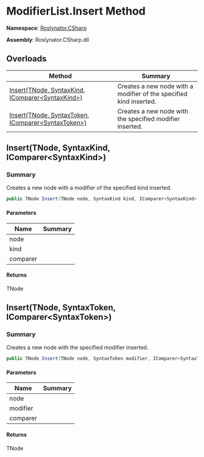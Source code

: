 # ModifierList\.Insert Method

**Namespace**: [Roslynator.CSharp](../../README.md)

**Assembly**: Roslynator\.CSharp\.dll

## Overloads

| Method | Summary |
| ------ | ------- |
| [Insert(TNode, SyntaxKind, IComparer\<SyntaxKind>)](#Roslynator_CSharp_ModifierList_1_Insert__0_Microsoft_CodeAnalysis_CSharp_SyntaxKind_System_Collections_Generic_IComparer_Microsoft_CodeAnalysis_CSharp_SyntaxKind__) | Creates a new node with a modifier of the specified kind inserted\. |
| [Insert(TNode, SyntaxToken, IComparer\<SyntaxToken>)](#Roslynator_CSharp_ModifierList_1_Insert__0_Microsoft_CodeAnalysis_SyntaxToken_System_Collections_Generic_IComparer_Microsoft_CodeAnalysis_SyntaxToken__) | Creates a new node with the specified modifier inserted\. |

## Insert\(TNode, SyntaxKind, IComparer\<SyntaxKind>\)<a name="Roslynator_CSharp_ModifierList_1_Insert__0_Microsoft_CodeAnalysis_CSharp_SyntaxKind_System_Collections_Generic_IComparer_Microsoft_CodeAnalysis_CSharp_SyntaxKind__"></a>

### Summary

Creates a new node with a modifier of the specified kind inserted\.

```csharp
public TNode Insert(TNode node, SyntaxKind kind, IComparer<SyntaxKind> comparer = null)
```

#### Parameters

| Name | Summary |
| ---- | ------- |
| node | |
| kind | |
| comparer | |

#### Returns

TNode

## Insert\(TNode, SyntaxToken, IComparer\<SyntaxToken>\)<a name="Roslynator_CSharp_ModifierList_1_Insert__0_Microsoft_CodeAnalysis_CSharp_SyntaxKind_System_Collections_Generic_IComparer_Microsoft_CodeAnalysis_CSharp_SyntaxKind__"></a>

### Summary

Creates a new node with the specified modifier inserted\.

```csharp
public TNode Insert(TNode node, SyntaxToken modifier, IComparer<SyntaxToken> comparer = null)
```

#### Parameters

| Name | Summary |
| ---- | ------- |
| node | |
| modifier | |
| comparer | |

#### Returns

TNode

